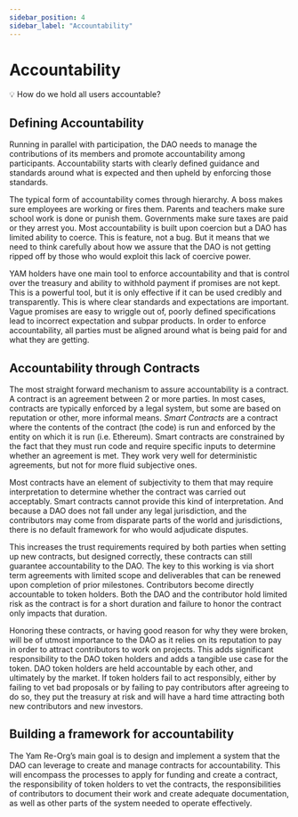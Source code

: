 ```yaml
---
sidebar_position: 4
sidebar_label: "Accountability"
---
```


# Accountability

💡 How do we hold all users accountable?

## Defining Accountability

Running in parallel with participation, the DAO needs to manage the contributions of its members and promote accountability among participants. Accountability starts with clearly defined guidance and standards around what is expected and then upheld by enforcing those standards.

The typical form of accountability comes through hierarchy. A boss makes sure employees are working or fires them. Parents and teachers make sure school work is done or punish them. Governments make sure taxes are paid or they arrest you. Most accountability is built upon coercion but a DAO has limited ability to coerce. This is feature, not a bug. But it means that we need to think carefully about how we assure that the DAO is not getting ripped off by those who would exploit this lack of coercive power.

YAM holders have one main tool to enforce accountability and that is control over the treasury and ability to withhold payment if promises are not kept. This is a powerful tool, but it is only effective if it can be used credibly and transparently. This is where clear standards and expectations are important. Vague promises are easy to wriggle out of, poorly defined specifications lead to incorrect expectation and subpar products. In order to enforce accountability, all parties must be aligned around what is being paid for and what they are getting.

## Accountability through Contracts

The most straight forward mechanism to assure accountability is a contract. A contract is an agreement between 2 or more parties. In most cases, contracts are typically enforced by a legal system, but some are based on reputation or other, more informal means. *Smart Contracts* are a contract where the contents of the contract (the code) is run and enforced by the entity on which it is run (i.e. Ethereum). Smart contracts are constrained by the fact that they must run code and require specific inputs to determine whether an agreement is met. They work very well for deterministic agreements, but not for more fluid subjective ones.

Most contracts have an element of subjectivity to them that may require interpretation to determine whether the contract was carried out acceptably. Smart contracts cannot provide this kind of interpretation. And because a DAO does not fall under any legal jurisdiction, and the contributors may come from disparate parts of the world and jurisdictions, there is no default framework for who would adjudicate disputes.

This increases the trust requirements required by both parties when setting up new contracts, but designed correctly, these contracts can still guarantee accountability to the DAO. The key to this working is via short term agreements with limited scope and deliverables that can be renewed upon completion of prior milestones. Contributors become directly accountable to token holders.  Both the DAO and the contributor hold limited risk as the contract is for a short duration and failure to honor the contract only impacts that duration.

Honoring these contracts, or having good reason for why they were broken, will be of utmost importance to the DAO as it relies on its reputation to pay in order to attract contributors to work on projects. This adds significant responsibility to the DAO token holders and adds a tangible use case for the token. DAO token holders are held accountable by each other, and ultimately by the market. If token holders fail to act responsibly, either by failing to vet bad proposals or by failing to pay contributors after agreeing to do so, they put the treasury at risk and will have a hard time attracting both new contributors and new investors.

## Building a framework for accountability

The Yam Re-Org’s main goal is to design and implement a system that the DAO can leverage to create and manage contracts for accountability. This will encompass the processes to apply for funding and create a contract, the responsibility of token holders to vet the contracts, the responsibilities of contributors to document their work and create adequate documentation, as well as other parts of the system needed to operate effectively.

